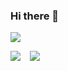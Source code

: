 ### Hi there 👋

![](http://github-profile-summary-cards.vercel.app/api/cards/profile-details?username=gardenWhy&theme=nord_dark)

![](http://github-profile-summary-cards.vercel.app/api/cards/repos-per-language?username=gardenWhy&theme=nord_dark)
&ensp;
![](http://github-profile-summary-cards.vercel.app/api/cards/stats?username=gardenWhy&theme=nord_dark)

<!--
**gardenWhy/gardenWhy** is a ✨ _special_ ✨ repository because its `README.md` (this file) appears on your GitHub profile.

Here are some ideas to get you started:

- 🔭 I’m currently working on ...
- 🌱 I’m currently learning ...
- 👯 I’m looking to collaborate on ...
- 🤔 I’m looking for help with ...
- 💬 Ask me about ...
- 📫 How to reach me: ...
- 😄 Pronouns: ...
- ⚡ Fun fact: ...
-->
